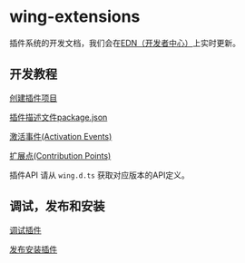 # wing-extensions

插件系统的开发文档，我们会在[EDN（开发者中心）](http://edn.egret.com/cn/docs/page/778)上实时更新。

## 开发教程

[创建插件项目](http://edn.egret.com/cn/docs/page/778)

[插件描述文件package.json](http://edn.egret.com/cn/docs/page/781)

[激活事件(Activation Events)](http://edn.egret.com/cn/docs/page/783)

[扩展点(Contribution Points)](http://edn.egret.com/cn/docs/page/782)

插件API 请从 `wing.d.ts` 获取对应版本的API定义。

## 调试，发布和安装

[调试插件](http://edn.egret.com/cn/docs/page/779)

[发布安装插件](http://edn.egret.com/cn/docs/page/780)
